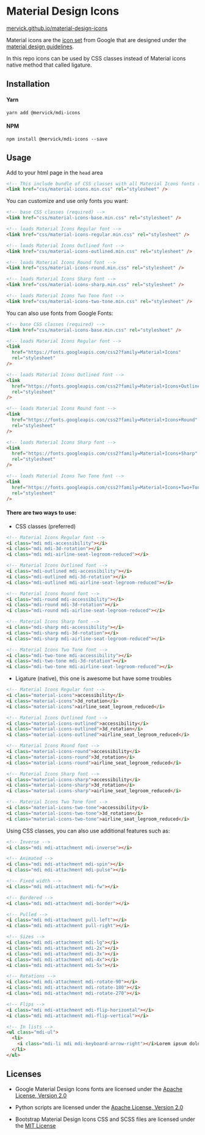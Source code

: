 # Material Design Icons

[mervick.github.io/material-design-icons](http://mervick.github.io/material-design-icons/)

Material icons are the [icon set](http://www.google.com/design/spec/style/icons.html#icons-system-icons)
from Google that are designed under the [material design guidelines](http://www.google.com/design/spec).

In this repo icons can be used by CSS classes instead of Material icons native method that called ligature.

## Installation

#### Yarn

```shell
yarn add @mervick/mdi-icons
```

#### NPM

```shell
npm install @mervick/mdi-icons --save
```

## Usage

Add to your html page in the `head` area

```html
<!-- This include bundle of CSS classes with all Material Icons fonts (5 fonts) -->
<link href="css/material-icons.min.css" rel="stylesheet" />
```

You can customize and use only fonts you want:

```html
<!-- base CSS classes (required) -->
<link href="css/material-icons-base.min.css" rel="stylesheet" />

<!-- loads Material Icons Regular font -->
<link href="css/material-icons-regular.min.css" rel="stylesheet" />

<!-- loads Material Icons Outlined font -->
<link href="css/material-icons-outlined.min.css" rel="stylesheet" />

<!-- loads Material Icons Round font -->
<link href="css/material-icons-round.min.css" rel="stylesheet" />

<!-- loads Material Icons Sharp font -->
<link href="css/material-icons-sharp.min.css" rel="stylesheet" />

<!-- loads Material Icons Two Tone font -->
<link href="css/material-icons-two-tone.min.css" rel="stylesheet" />
```

You can also use fonts from Google Fonts:

```html
<!-- base CSS classes (required) -->
<link href="css/material-icons-base.min.css" rel="stylesheet" />

<!-- loads Material Icons Regular font -->
<link
  href="https://fonts.googleapis.com/css2?family=Material+Icons"
  rel="stylesheet"
/>

<!-- loads Material Icons Outlined font -->
<link
  href="https://fonts.googleapis.com/css2?family=Material+Icons+Outlined"
  rel="stylesheet"
/>

<!-- loads Material Icons Round font -->
<link
  href="https://fonts.googleapis.com/css2?family=Material+Icons+Round"
  rel="stylesheet"
/>

<!-- loads Material Icons Sharp font -->
<link
  href="https://fonts.googleapis.com/css2?family=Material+Icons+Sharp"
  rel="stylesheet"
/>

<!-- loads Material Icons Two Tone font -->
<link
  href="https://fonts.googleapis.com/css2?family=Material+Icons+Two+Tone"
  rel="stylesheet"
/>
```

#### There are two ways to use:

- CSS classes (preferred)

```html
<!-- Material Icons Regular font -->
<i class="mdi mdi-accessibility"></i>
<i class="mdi mdi-3d-rotation"></i>
<i class="mdi mdi-airline-seat-legroom-reduced"></i>

<!-- Material Icons Outlined font -->
<i class="mdi-outlined mdi-accessibility"></i>
<i class="mdi-outlined mdi-3d-rotation"></i>
<i class="mdi-outlined mdi-airline-seat-legroom-reduced"></i>

<!-- Material Icons Round font -->
<i class="mdi-round mdi-accessibility"></i>
<i class="mdi-round mdi-3d-rotation"></i>
<i class="mdi-round mdi-airline-seat-legroom-reduced"></i>

<!-- Material Icons Sharp font -->
<i class="mdi-sharp mdi-accessibility"></i>
<i class="mdi-sharp mdi-3d-rotation"></i>
<i class="mdi-sharp mdi-airline-seat-legroom-reduced"></i>

<!-- Material Icons Two Tone font -->
<i class="mdi-two-tone mdi-accessibility"></i>
<i class="mdi-two-tone mdi-3d-rotation"></i>
<i class="mdi-two-tone mdi-airline-seat-legroom-reduced"></i>
```

- Ligature (native), this one is awesome but have some troubles

```html
<!-- Material Icons Regular font -->
<i class="material-icons">accessibility</i>
<i class="material-icons">3d_rotation</i>
<i class="material-icons">airline_seat_legroom_reduced</i>

<!-- Material Icons Outlined font -->
<i class="material-icons-outlined">accessibility</i>
<i class="material-icons-outlined">3d_rotation</i>
<i class="material-icons-outlined">airline_seat_legroom_reduced</i>

<!-- Material Icons Round font -->
<i class="material-icons-round">accessibility</i>
<i class="material-icons-round">3d_rotation</i>
<i class="material-icons-round">airline_seat_legroom_reduced</i>

<!-- Material Icons Sharp font -->
<i class="material-icons-sharp">accessibility</i>
<i class="material-icons-sharp">3d_rotation</i>
<i class="material-icons-sharp">airline_seat_legroom_reduced</i>

<!-- Material Icons Two Tone font -->
<i class="material-icons-two-tone">accessibility</i>
<i class="material-icons-two-tone">3d_rotation</i>
<i class="material-icons-two-tone">airline_seat_legroom_reduced</i>
```

Using CSS classes, you can also use additional features such as:

```html
<!-- Inverse -->
<i class="mdi mdi-attachment mdi-inverse"></i>

<!-- Animated -->
<i class="mdi mdi-attachment mdi-spin"></i>
<i class="mdi mdi-attachment mdi-pulse"></i>

<!-- Fixed width -->
<i class="mdi mdi-attachment mdi-fw"></i>

<!-- Bordered -->
<i class="mdi mdi-attachment mdi-border"></i>

<!-- Pulled -->
<i class="mdi mdi-attachment pull-left"></i>
<i class="mdi mdi-attachment pull-right"></i>

<!-- Sizes -->
<i class="mdi mdi-attachment mdi-lg"></i>
<i class="mdi mdi-attachment mdi-2x"></i>
<i class="mdi mdi-attachment mdi-3x"></i>
<i class="mdi mdi-attachment mdi-4x"></i>
<i class="mdi mdi-attachment mdi-5x"></i>

<!-- Rotations -->
<i class="mdi mdi-attachment mdi-rotate-90"></i>
<i class="mdi mdi-attachment mdi-rotate-180"></i>
<i class="mdi mdi-attachment mdi-rotate-270"></i>

<!-- Flips -->
<i class="mdi mdi-attachment mdi-flip-horizontal"></i>
<i class="mdi mdi-attachment mdi-flip-vertical"></i>

<!-- In lists -->
<ul class="mdi-ul">
  <li>
    <i class="mdi-li mdi mdi-keyboard-arrow-right"></i>Lorem ipsum dolor ...
  </li>
</ul>
```

## Licenses

- Google Material Design Icons fonts are licensed under the [Apache License, Version 2.0](https://www.apache.org/licenses/LICENSE-2.0.html)

- Python scripts are licensed under the [Apache License, Version 2.0](https://www.apache.org/licenses/LICENSE-2.0.html)

- Bootstrap Material Design Icons CSS and SCSS files are licensed under the [MIT License](http://opensource.org/licenses/mit-license.html)
